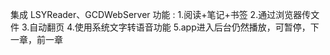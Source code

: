 集成 LSYReader、GCDWebServer
功能 :
1.阅读+笔记+书签
2.通过浏览器传文件
3.自动翻页
4.使用系统文字转语音功能
5.app进入后台仍然播放，可暂停，下一章，前一章
